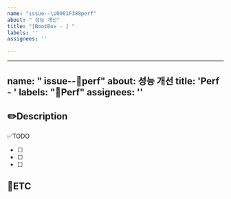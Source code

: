 ```yaml
---
name: "issue--\U0001F388perf"
about: " 성능 개선"
title: "[BootBox - ] "
labels: ''
assignees: ''

---
```


---
name: " issue--🎈perf"
about: 성능 개선
title: 'Perf - '
labels: "🎈Perf"
assignees: ''
---

✏️Description
-
<!--작업사항을 입력해주세요-->

✅TODO
- [ ] <!-- todo -->
- [ ] <!-- todo -->
- [ ] <!-- todo -->

🐾ETC
-
